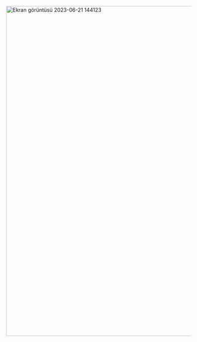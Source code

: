 <img width="900" alt="Ekran görüntüsü 2023-06-21 144123" src="https://github.com/Kaano1/LeetCode/assets/89842738/65a1749f-b17e-441e-98ac-4b0a565ad23a">
